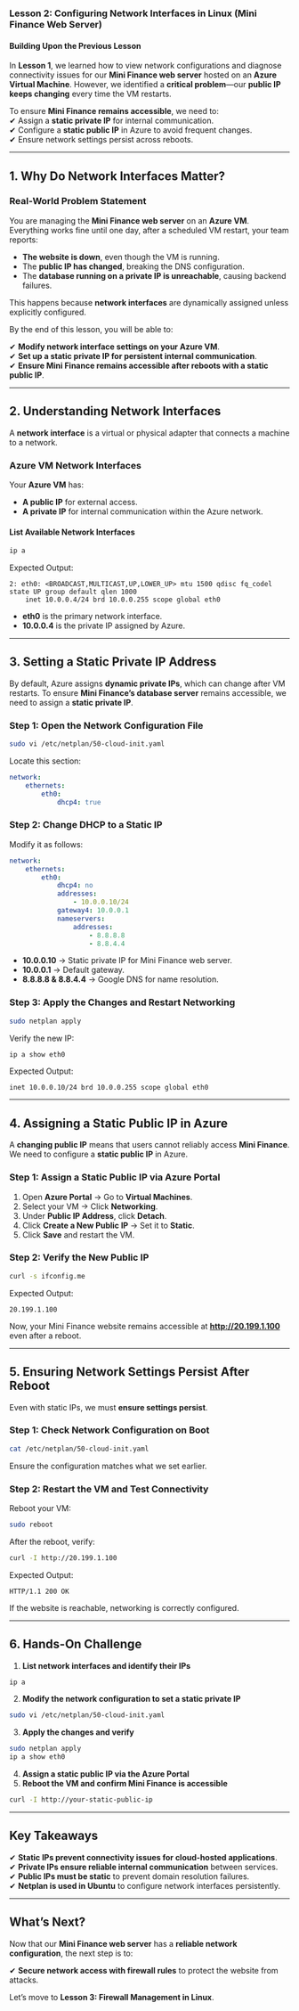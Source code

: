 ### **Lesson 2: Configuring Network Interfaces in Linux (Mini Finance Web Server)**  

#### **Building Upon the Previous Lesson**  

In **Lesson 1**, we learned how to view network configurations and diagnose connectivity issues for our **Mini Finance web server** hosted on an **Azure Virtual Machine**. However, we identified a **critical problem**—our **public IP keeps changing** every time the VM restarts.  

To ensure **Mini Finance remains accessible**, we need to:  
✔ Assign a **static private IP** for internal communication.  
✔ Configure a **static public IP** in Azure to avoid frequent changes.  
✔ Ensure network settings persist across reboots.  

---

## **1. Why Do Network Interfaces Matter?**  

### **Real-World Problem Statement**  

You are managing the **Mini Finance web server** on an **Azure VM**. Everything works fine until one day, after a scheduled VM restart, your team reports:  

- **The website is down**, even though the VM is running.  
- The **public IP has changed**, breaking the DNS configuration.  
- The **database running on a private IP is unreachable**, causing backend failures.  

This happens because **network interfaces** are dynamically assigned unless explicitly configured.  

By the end of this lesson, you will be able to:  

✔ **Modify network interface settings on your Azure VM**.  
✔ **Set up a static private IP for persistent internal communication**.  
✔ **Ensure Mini Finance remains accessible after reboots with a static public IP**.  

---

## **2. Understanding Network Interfaces**  

A **network interface** is a virtual or physical adapter that connects a machine to a network.  

### **Azure VM Network Interfaces**  

Your **Azure VM** has:  
- **A public IP** for external access.  
- **A private IP** for internal communication within the Azure network.  

#### **List Available Network Interfaces**  
```bash
ip a
```
Expected Output:
```
2: eth0: <BROADCAST,MULTICAST,UP,LOWER_UP> mtu 1500 qdisc fq_codel state UP group default qlen 1000
    inet 10.0.0.4/24 brd 10.0.0.255 scope global eth0
```
- **eth0** is the primary network interface.  
- **10.0.0.4** is the private IP assigned by Azure.  

---

## **3. Setting a Static Private IP Address**  

By default, Azure assigns **dynamic private IPs**, which can change after VM restarts. To ensure **Mini Finance’s database server** remains accessible, we need to assign a **static private IP**.

### **Step 1: Open the Network Configuration File**  
```bash
sudo vi /etc/netplan/50-cloud-init.yaml
```
Locate this section:
```yaml
network:
    ethernets:
        eth0:
            dhcp4: true
```
### **Step 2: Change DHCP to a Static IP**  
Modify it as follows:
```yaml
network:
    ethernets:
        eth0:
            dhcp4: no
            addresses:
                - 10.0.0.10/24
            gateway4: 10.0.0.1
            nameservers:
                addresses:
                    - 8.8.8.8
                    - 8.8.4.4
```
- **10.0.0.10** → Static private IP for Mini Finance web server.  
- **10.0.0.1** → Default gateway.  
- **8.8.8.8 & 8.8.4.4** → Google DNS for name resolution.  

### **Step 3: Apply the Changes and Restart Networking**  
```bash
sudo netplan apply
```
Verify the new IP:  
```bash
ip a show eth0
```
Expected Output:  
```
inet 10.0.0.10/24 brd 10.0.0.255 scope global eth0
```

---

## **4. Assigning a Static Public IP in Azure**  

A **changing public IP** means that users cannot reliably access **Mini Finance**. We need to configure a **static public IP** in Azure.  

### **Step 1: Assign a Static Public IP via Azure Portal**  
1. Open **Azure Portal** → Go to **Virtual Machines**.  
2. Select your VM → Click **Networking**.  
3. Under **Public IP Address**, click **Detach**.  
4. Click **Create a New Public IP** → Set it to **Static**.  
5. Click **Save** and restart the VM.  

### **Step 2: Verify the New Public IP**  
```bash
curl -s ifconfig.me
```
Expected Output:
```
20.199.1.100
```
Now, your Mini Finance website remains accessible at **http://20.199.1.100** even after a reboot.  

---

## **5. Ensuring Network Settings Persist After Reboot**  

Even with static IPs, we must **ensure settings persist**.  

### **Step 1: Check Network Configuration on Boot**  
```bash
cat /etc/netplan/50-cloud-init.yaml
```
Ensure the configuration matches what we set earlier.  

### **Step 2: Restart the VM and Test Connectivity**  
Reboot your VM:  
```bash
sudo reboot
```
After the reboot, verify:  
```bash
curl -I http://20.199.1.100
```
Expected Output:
```
HTTP/1.1 200 OK
```
If the website is reachable, networking is correctly configured.  

---

## **6. Hands-On Challenge**  

1. **List network interfaces and identify their IPs**  
```bash
ip a
```
2. **Modify the network configuration to set a static private IP**  
```bash
sudo vi /etc/netplan/50-cloud-init.yaml
```
3. **Apply the changes and verify**  
```bash
sudo netplan apply
ip a show eth0
```
4. **Assign a static public IP via the Azure Portal**  
5. **Reboot the VM and confirm Mini Finance is accessible**  
```bash
curl -I http://your-static-public-ip
```

---

## **Key Takeaways**  

✔ **Static IPs prevent connectivity issues for cloud-hosted applications**.  
✔ **Private IPs ensure reliable internal communication** between services.  
✔ **Public IPs must be static** to prevent domain resolution failures.  
✔ **Netplan is used in Ubuntu** to configure network interfaces persistently.  

---

## **What’s Next?**  

Now that our **Mini Finance web server** has a **reliable network configuration**, the next step is to:  

✔ **Secure network access with firewall rules** to protect the website from attacks.  

Let’s move to **Lesson 3: Firewall Management in Linux**.  
